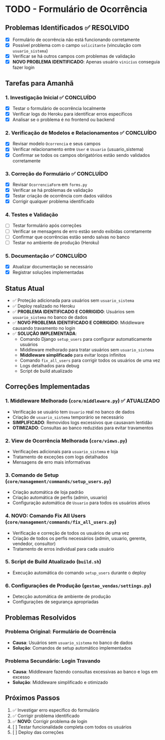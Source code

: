 # TODO - Formulário de Ocorrência

## Problemas Identificados ✅ RESOLVIDO
- [x] Formulário de ocorrência não está funcionando corretamente
- [x] Possível problema com o campo `solicitante` (vinculação com `usuario_sistema`)
- [x] Verificar se há outros campos com problemas de validação
- [x] **NOVO PROBLEMA IDENTIFICADO**: Apenas usuário `vinicius` conseguia fazer login

## Tarefas para Amanhã

### 1. Investigação Inicial ✅ CONCLUÍDO
- [x] Testar o formulário de ocorrência localmente
- [x] Verificar logs do Heroku para identificar erros específicos
- [x] Analisar se o problema é no frontend ou backend

### 2. Verificação de Modelos e Relacionamentos ✅ CONCLUÍDO
- [x] Revisar modelo `Ocorrencia` e seus campos
- [x] Verificar relacionamento entre `User` e `Usuario` (usuario_sistema)
- [x] Confirmar se todos os campos obrigatórios estão sendo validados corretamente

### 3. Correção do Formulário ✅ CONCLUÍDO
- [x] Revisar `OcorrenciaForm` em `forms.py`
- [x] Verificar se há problemas de validação
- [x] Testar criação de ocorrência com dados válidos
- [x] Corrigir qualquer problema identificado

### 4. Testes e Validação
- [ ] Testar formulário após correções
- [ ] Verificar se mensagens de erro estão sendo exibidas corretamente
- [ ] Confirmar que ocorrências estão sendo salvas no banco
- [ ] Testar no ambiente de produção (Heroku)

### 5. Documentação ✅ CONCLUÍDO
- [x] Atualizar documentação se necessário
- [x] Registrar soluções implementadas

## Status Atual
- ✅ Proteção adicionada para usuários sem `usuario_sistema`
- ✅ Deploy realizado no Heroku
- ✅ **PROBLEMA IDENTIFICADO E CORRIGIDO**: Usuários sem `usuario_sistema` no banco de dados
- ✅ **NOVO PROBLEMA IDENTIFICADO E CORRIGIDO**: Middleware causando travamento no login
- ✅ **SOLUÇÃO IMPLEMENTADA**: 
  - Comando Django `setup_users` para configurar automaticamente usuários
  - Middleware melhorado para tratar usuários sem `usuario_sistema`
  - **Middleware simplificado** para evitar loops infinitos
  - Comando `fix_all_users` para corrigir todos os usuários de uma vez
  - Logs detalhados para debug
  - Script de build atualizado

## Correções Implementadas

### 1. Middleware Melhorado (`core/middleware.py`) ✅ ATUALIZADO
- Verificação se usuário tem `Usuario` real no banco de dados
- Criação de `usuario_sistema` temporário se necessário
- **SIMPLIFICADO**: Removidos logs excessivos que causavam lentidão
- **OTIMIZADO**: Consultas ao banco reduzidas para evitar travamentos

### 2. View de Ocorrência Melhorada (`core/views.py`)
- Verificações adicionais para `usuario_sistema` e loja
- Tratamento de exceções com logs detalhados
- Mensagens de erro mais informativas

### 3. Comando de Setup (`core/management/commands/setup_users.py`)
- Criação automática de loja padrão
- Criação automática de perfis (admin, usuario)
- Configuração automática de `Usuario` para todos os usuários ativos

### 4. **NOVO**: Comando Fix All Users (`core/management/commands/fix_all_users.py`)
- Verificação e correção de todos os usuários de uma vez
- Criação de todos os perfis necessários (admin, usuario, gerente, vendedor, consultor)
- Tratamento de erros individual para cada usuário

### 5. Script de Build Atualizado (`build.sh`)
- Execução automática do comando `setup_users` durante o deploy

### 6. Configurações de Produção (`gestao_vendas/settings.py`)
- Detecção automática de ambiente de produção
- Configurações de segurança apropriadas

## Problemas Resolvidos

### Problema Original: Formulário de Ocorrência
- **Causa**: Usuários sem `usuario_sistema` no banco de dados
- **Solução**: Comandos de setup automático implementados

### Problema Secundário: Login Travando
- **Causa**: Middleware fazendo consultas excessivas ao banco e logs em excesso
- **Solução**: Middleware simplificado e otimizado

## Próximos Passos
1. ✅ Investigar erro específico do formulário
2. ✅ Corrigir problema identificado
3. ✅ **NOVO**: Corrigir problema de login
4. [ ] Testar funcionalidade completa com todos os usuários
5. [ ] Deploy das correções 